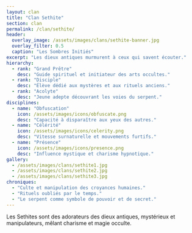 ```yaml
---
layout: clan
title: "Clan Sethite"
section: clan
permalink: /clan/sethite/
header:
  overlay_image: /assets/images/clans/sethite-banner.jpg
  overlay_filter: 0.5
  caption: "Les Sombres Initiés"
excerpt: "Les dieux antiques murmurent à ceux qui savent écouter."
hierarchy:
  - rank: "Grand Prêtre"
    desc: "Guide spirituel et initiateur des arts occultes."
  - rank: "Disciple"
    desc: "Élève dédié aux mystères et aux rituels anciens."
  - rank: "Acolyte"
    desc: "Jeune adepte découvrant les voies du serpent."
disciplines:
  - name: "Obfuscation"
    icon: /assets/images/icons/obfuscate.png
    desc: "Capacité à disparaître aux yeux des autres."
  - name: "Célérité"
    icon: /assets/images/icons/celerity.png
    desc: "Vitesse surnaturelle et mouvements furtifs."
  - name: "Présence"
    icon: /assets/images/icons/presence.png
    desc: "Influence mystique et charisme hypnotique."
gallery:
  - /assets/images/clans/sethite1.jpg
  - /assets/images/clans/sethite2.jpg
  - /assets/images/clans/sethite3.jpg
chroniques:
  - "Culte et manipulation des croyances humaines."
  - "Rituels oubliés par le temps."
  - "Le serpent comme symbole de pouvoir et de secret."
---
```


Les Sethites sont des adorateurs des dieux antiques, mystérieux et manipulateurs, mêlant charisme et magie occulte.

